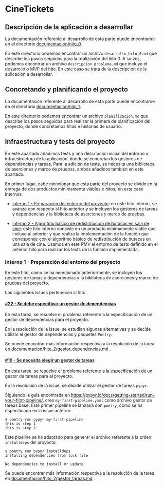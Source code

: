 # CineTickets

## Descripción de la aplicación a desarrollar

La documentación referente al desarrollo de esta parte puede encontrarse en el directorio
[documentacion/hito_0](https://github.com/mcarmona99/CineTickets/blob/master/documentacion/hito_0).

En este directorio podemos encontrar un archivo `desarrollo_hito_0.md` que describe los pasos seguidos para la
realización del hito 0. A su vez, podemos encontrar un archivo `descripcion_problema.md` que incluye el desarrollo o MVP
del hito. En este caso se trata de la descripción de la aplicación a desarrollar.

## Concretando y planificando el proyecto

La documentación referente al desarrollo de esta parte puede encontrarse en el directorio
[documentacion/hito_1](https://github.com/mcarmona99/CineTickets/blob/master/documentacion/hito_1).

En este directorio podemos encontrar un archivo `planificacion.md` que describe los pasos seguidos para realizar la
primera de planificación del proyecto, donde concretamos hitos e historias de usuario.

## Infraestructura y tests del proyecto

En este apartado añadimos tests y una descripción inicial del entorno o infraestructura de la aplicación, donde se
concretan los gestores de dependencias y tareas. Para la adición de tests, se necesita una biblioteca de aserciones y
marco de pruebas, ambos añadidos también en este apartado.

En primer lugar, cabe mencionar que esta parte del proyecto se divide en la entrega de dos productos mínimamente viables
o hitos; en este caso internos:

- [Interno 1 - Preparación del entorno del proyecto](https://github.com/mcarmona99/CineTickets/milestone/6): en este
  hito interno, se avanza con respecto al hito anterior y se incluyen los gestores de tareas y dependencias y la
  biblioteca de aserciones y marco de pruebas.

- [Interno 2 - Algoritmo básico de redistribución de butacas en sala de cine](https://github.com/mcarmona99/CineTickets/milestone/3):
  este hito interno consiste en un producto mínimamente viable que incluye al anterior y que realiza la implementación
  de la función que corresponde con el algoritmo básico de redistribución de butacas en una sala de cine. Usamos en este
  PMV el entorno de tests definido en el anterior hito para realizar los tests de la función implementada.

### Interno 1 - Preparación del entorno del proyecto

En este hito, como se ha mencionado anteriormente, se incluyen los gestores de tareas y dependencias y la biblioteca de
aserciones y marco de pruebas del proyecto.

Las siguientes issues pertenecen al hito:

#### [#22 - Se debe especificar un gestor de dependencias](https://github.com/mcarmona99/CineTickets/issues/22)

En esta tarea, se resuelve el problema referente a la especificación de un gestor de dependencias para el proyecto.

En la resolución de la issue, se estudian algunas alternativas y se decide utilizar el gestor de dependencias y paquetes
`Poetry`.

Se puede encontrar más información respectiva a la resolución de la tarea
en [documentacion/hito_2/gestor_dependencias.md](https://github.com/mcarmona99/CineTickets/blob/master/documentacion/hito_2/gestor_dependencias.md)
.

#### [#19 - Se necesita elegir un gestor de tareas](https://github.com/mcarmona99/CineTickets/issues/19)

En esta tarea, se resuelve el problema referente a la especificación de un gestor de tareas para el proyecto.

En la resolución de la issue, se decide utilizar el gestor de tareas `pypyr`.

Siguiendo la guía encontrada en https://pypyr.io/docs/getting-started/run-your-first-pipeline/, creo
`my-first-pipeline.yaml` como archivo gestor de tareas base. Este primer pipeline se lanzaría con `poetry`, como se ha
especificado en la issue anterior:

```shell
$ poetry run pypyr my-first-pipeline
this is step 1
this is step 2
```

Este pipeline se ha adaptado para generar el archivo referente a la orden `installdeps` del proyecto:

```shell
$ poetry run pypyr installdeps
Installing dependencies from lock file

No dependencies to install or update
```

Se puede encontrar más información respectiva a la resolución de la tarea
en [documentacion/hito_2/gestor_tareas.md](https://github.com/mcarmona99/CineTickets/blob/master/documentacion/hito_2/gestor_tareas.md)
.